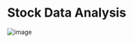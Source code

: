 # Stock Data Analysis
![image](https://user-images.githubusercontent.com/22665704/164968928-a7d1fcb4-737d-4112-8d20-087e232293fc.png)

